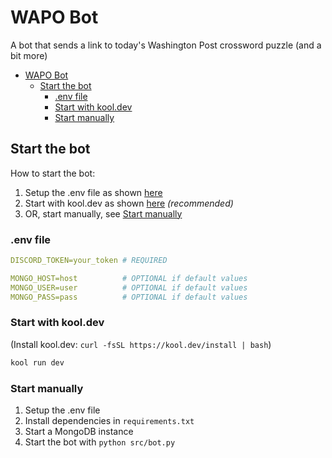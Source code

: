 # WAPO Bot

A bot that sends a link to today's Washington Post crossword puzzle (and a bit more)

- [WAPO Bot](#wapo-bot)
  - [Start the bot](#start-the-bot)
    - [.env file](#env-file)
    - [Start with kool.dev](#start-with-kooldev)
    - [Start manually](#start-manually)

## Start the bot

How to start the bot:

1. Setup the .env file as shown [here](#env-file)
2. Start with kool.dev as shown [here](#run-with-kooldev) *(recommended)*
3. OR, start manually, see [Start manually](#start-manually)

### .env file

```yml
DISCORD_TOKEN=your_token # REQUIRED

MONGO_HOST=host          # OPTIONAL if default values
MONGO_USER=user          # OPTIONAL if default values
MONGO_PASS=pass          # OPTIONAL if default values
```

### Start with kool.dev

(Install kool.dev: `curl -fsSL https://kool.dev/install | bash`)

```bash
kool run dev
```

### Start manually

1. Setup the .env file
2. Install dependencies in `requirements.txt`
3. Start a MongoDB instance
4. Start the bot with `python src/bot.py`
